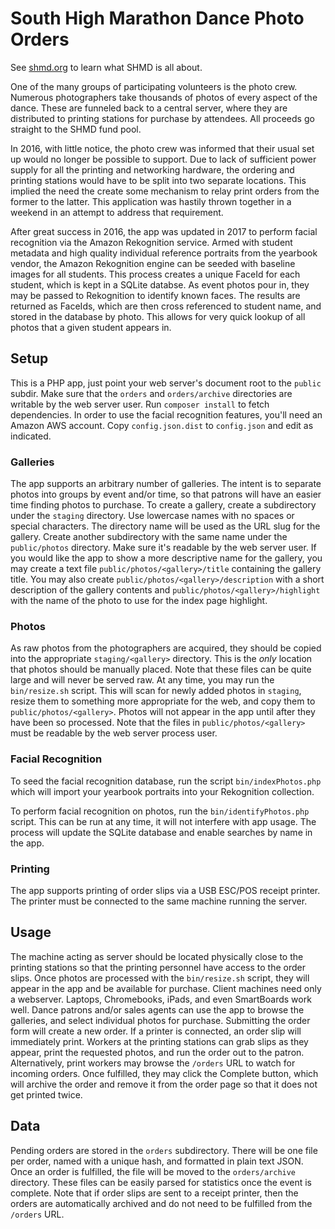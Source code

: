 # South High Marathon Dance Photo Orders

See [shmd.org](http://shmd.org) to learn what SHMD is all about.

One of the many groups of participating volunteers is the photo crew. Numerous
photographers take thousands of photos of every aspect of the dance. These are
funneled back to a central server, where they are distributed to printing
stations for purchase by attendees. All proceeds go straight to the SHMD fund
pool.

In 2016, with little notice, the photo crew was informed that their usual set
up would no longer be possible to support. Due to lack of sufficient power
supply for all the printing and networking hardware, the ordering and printing
stations would have to be split into two separate locations. This implied the
need the create some mechanism to relay print orders from the former to the
latter. This application was hastily thrown together in a weekend in an attempt
to address that requirement.

After great success in 2016, the app was updated in 2017 to perform facial
recognition via the Amazon Rekognition service. Armed with student metadata
and high quality individual reference portraits from the yearbook vendor, the
Amazon Rekognition engine can be seeded with baseline images for all students.
This process creates a unique FaceId for each student, which is kept in a
SQLite databse. As event photos pour in, they may be passed to Rekognition
to identify known faces. The results are returned as FaceIds, which are then
cross referenced to student name, and stored in the database by photo. This
allows for very quick lookup of all photos that a given student appears in.

## Setup

This is a PHP app, just point your web server's document root to the `public`
subdir. Make sure that the `orders` and `orders/archive` directories are
writable by the web server user. Run `composer install` to fetch dependencies.
In order to use the facial recognition features, you'll need an Amazon AWS
account. Copy `config.json.dist` to `config.json` and edit as indicated.

### Galleries

The app supports an arbitrary number of galleries. The intent is to separate
photos into groups by event and/or time, so that patrons will have an easier
time finding photos to purchase. To create a gallery, create a subdirectory
under the `staging` directory. Use lowercase names with no spaces or special
characters. The directory name will be used as the URL slug for the gallery.
Create another subdirectory with the same name under the `public/photos`
directory. Make sure it's readable by the web server user. If you would like
the app to show a more descriptive name for the gallery, you may create a text
file `public/photos/<gallery>/title` containing the gallery title. You may also
create `public/photos/<gallery>/description` with a short description of the
gallery contents and `public/photos/<gallery>/highlight` with the name of the
photo to use for the index page highlight.

### Photos

As raw photos from the photographers are acquired, they should be copied into
the appropriate `staging/<gallery>` directory. This is the *only* location that
photos should be manually placed. Note that these files can be quite large and
will never be served raw. At any time, you may run the `bin/resize.sh` script.
This will scan for newly added photos in `staging`, resize them to something
more appropriate for the web, and copy them to `public/photos/<gallery>`.
Photos will not appear in the app until after they have been so processed.
Note that the files in `public/photos/<gallery>` must be readable by the web
server process user.

### Facial Recognition

To seed the facial recognition database, run the script `bin/indexPhotos.php`
which will import your yearbook portraits into your Rekognition collection.

To perform facial recognition on photos, run the `bin/identifyPhotos.php`
script. This can be run at any time, it will not interfere with app usage. The
process will update the SQLite database and enable searches by name in the app.

### Printing

The app supports printing of order slips via a USB ESC/POS receipt printer.
The printer must be connected to the same machine running the server.

## Usage

The machine acting as server should be located physically close to the printing
stations so that the printing personnel have access to the order slips. Once
photos are processed with the `bin/resize.sh` script, they will appear in the
app and be available for purchase. Client machines need only a webserver.
Laptops, Chromebooks, iPads, and even SmartBoards work well. Dance patrons
and/or sales agents can use the app to browse the galleries, and select
individual photos for purchase. Submitting the order form will create a new
order. If a printer is connected, an order slip will immediately print. Workers
at the printing stations can grab slips as they appear, print the requested
photos, and run the order out to the patron. Alternatively, print workers may
browse the `/orders` URL to watch for incoming orders. Once fulfilled, they may
click the Complete button, which will archive the order and remove it from the
order page so that it does not get printed twice.

## Data

Pending orders are stored in the `orders` subdirectory. There will be one file
per order, named with a unique hash, and formatted in plain text JSON. Once an
order is fulfilled, the file will be moved to the `orders/archive` directory.
These files can be easily parsed for statistics once the event is complete.
Note that if order slips are sent to a receipt printer, then the orders are
automatically archived and do not need to be fulfilled from the `/orders` URL.
